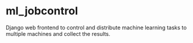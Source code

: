 ml_jobcontrol
=============

Django web frontend to control and distribute machine learning tasks to multiple machines and collect the results.
